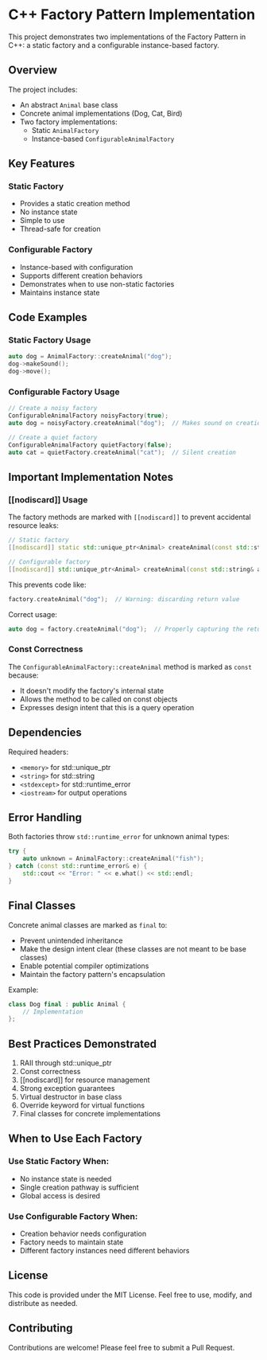 # C++ Factory Pattern Implementation

This project demonstrates two implementations of the Factory Pattern in C++: a static factory and a configurable instance-based factory.

## Overview

The project includes:
- An abstract `Animal` base class
- Concrete animal implementations (Dog, Cat, Bird)
- Two factory implementations:
    - Static `AnimalFactory`
    - Instance-based `ConfigurableAnimalFactory`

## Key Features

### Static Factory
- Provides a static creation method
- No instance state
- Simple to use
- Thread-safe for creation

### Configurable Factory
- Instance-based with configuration
- Supports different creation behaviors
- Demonstrates when to use non-static factories
- Maintains instance state

## Code Examples

### Static Factory Usage
```cpp
auto dog = AnimalFactory::createAnimal("dog");
dog->makeSound();
dog->move();
```

### Configurable Factory Usage
```cpp
// Create a noisy factory
ConfigurableAnimalFactory noisyFactory(true);
auto dog = noisyFactory.createAnimal("dog");  // Makes sound on creation

// Create a quiet factory
ConfigurableAnimalFactory quietFactory(false);
auto cat = quietFactory.createAnimal("cat");  // Silent creation
```

## Important Implementation Notes

### [[nodiscard]] Usage
The factory methods are marked with `[[nodiscard]]` to prevent accidental resource leaks:

```cpp
// Static factory
[[nodiscard]] static std::unique_ptr<Animal> createAnimal(const std::string& animalType);

// Configurable factory
[[nodiscard]] std::unique_ptr<Animal> createAnimal(const std::string& animalType) const;
```

This prevents code like:
```cpp
factory.createAnimal("dog");  // Warning: discarding return value
```

Correct usage:
```cpp
auto dog = factory.createAnimal("dog");  // Properly capturing the return value
```

### Const Correctness
The `ConfigurableAnimalFactory::createAnimal` method is marked as `const` because:
- It doesn't modify the factory's internal state
- Allows the method to be called on const objects
- Expresses design intent that this is a query operation

## Dependencies

Required headers:
- `<memory>` for std::unique_ptr
- `<string>` for std::string
- `<stdexcept>` for std::runtime_error
- `<iostream>` for output operations

## Error Handling

Both factories throw `std::runtime_error` for unknown animal types:
```cpp
try {
    auto unknown = AnimalFactory::createAnimal("fish");
} catch (const std::runtime_error& e) {
    std::cout << "Error: " << e.what() << std::endl;
}
```

## Final Classes

Concrete animal classes are marked as `final` to:
- Prevent unintended inheritance
- Make the design intent clear (these classes are not meant to be base classes)
- Enable potential compiler optimizations
- Maintain the factory pattern's encapsulation

Example:
```cpp
class Dog final : public Animal {
    // Implementation
};
```

## Best Practices Demonstrated

1. RAII through std::unique_ptr
2. Const correctness
3. [[nodiscard]] for resource management
4. Strong exception guarantees
5. Virtual destructor in base class
6. Override keyword for virtual functions
7. Final classes for concrete implementations

## When to Use Each Factory

### Use Static Factory When:
- No instance state is needed
- Single creation pathway is sufficient
- Global access is desired

### Use Configurable Factory When:
- Creation behavior needs configuration
- Factory needs to maintain state
- Different factory instances need different behaviors

## License

This code is provided under the MIT License. Feel free to use, modify, and distribute as needed.

## Contributing

Contributions are welcome! Please feel free to submit a Pull Request.